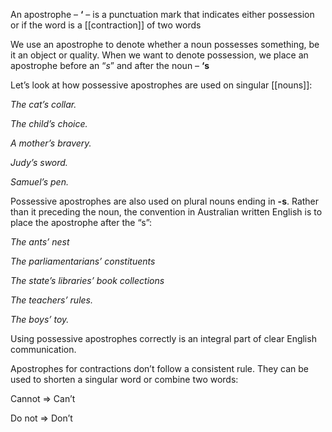 An apostrophe – **‘** – is a punctuation mark that indicates either possession or if the word is a [[contraction]] of two words

We use an apostrophe to denote whether a noun possesses something, be it an object or quality. When we want to denote possession, we place an apostrophe before an “_s_” and after the noun – **‘s**

Let’s look at how possessive apostrophes are used on singular [[nouns]]:

_The cat’s collar._

_The child’s choice._

_A mother’s bravery._

_Judy’s sword._

_Samuel’s pen._

Possessive apostrophes are also used on plural nouns ending in **-s**. Rather than it preceding the noun, the convention in Australian written English is to place the apostrophe after the “s”:

_The ants’ nest_

_The parliamentarians’ constituents_

_The state’s libraries’ book collections_

_The teachers’ rules._

_The boys’ toy._

Using possessive apostrophes correctly is an integral part of clear English communication.

Apostrophes for contractions don’t follow a consistent rule. They can be used to shorten a singular word or combine two words:

Cannot ⇒ Can’t

Do not ⇒ Don’t